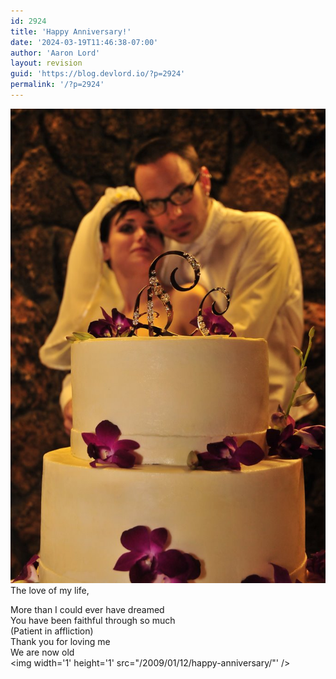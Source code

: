 ```yaml
---
id: 2924
title: 'Happy Anniversary!'
date: '2024-03-19T11:46:38-07:00'
author: 'Aaron Lord'
layout: revision
guid: 'https://blog.devlord.io/?p=2924'
permalink: '/?p=2924'
---
```


<a href="/assets/img/2011/10/2802402388_487f1924a3_b.jpg"><img src="/assets/img/2011/10/2802402388_487f1924a3_b.jpg?w=199" border="0" alt="" /></a><br />The love of my life,<div>More than I could ever have dreamed<br /><div>You have been faithful through so much</div><div>(Patient in affliction)</div><div>Thank you for loving me</div><div>We are now old</div></div><div class="blogger-post-footer"><img width='1' height='1' src="/2009/01/12/happy-anniversary/"' /></div>